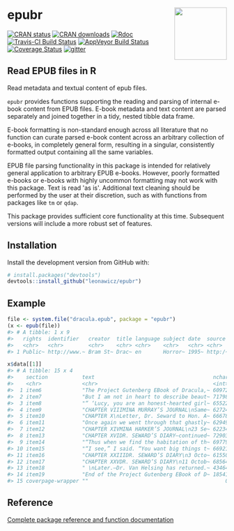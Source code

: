 
<!-- README.md is generated from README.Rmd. Please edit that file -->
epubr <img src="https://github.com/leonawicz/epubr/blob/master/data-raw/epubr.png?raw=true" style="margin-left:10px;margin-bottom:5px;" width="120" align="right">
==================================================================================================================================================================

[![CRAN status](http://www.r-pkg.org/badges/version/epubr)](https://cran.r-project.org/package=epubr) [![CRAN downloads](http://cranlogs.r-pkg.org/badges/grand-total/epubr)](https://cran.r-project.org/package=epubr) [![Rdoc](http://www.rdocumentation.org/badges/version/epubr)](http://www.rdocumentation.org/packages/epubr) [![Travis-CI Build Status](https://travis-ci.org/leonawicz/epubr.svg?branch=master)](https://travis-ci.org/leonawicz/epubr) [![AppVeyor Build Status](https://ci.appveyor.com/api/projects/status/github/leonawicz/epubr?branch=master&svg=true)](https://ci.appveyor.com/project/leonawicz/epubr) [![Coverage Status](https://img.shields.io/codecov/c/github/leonawicz/epubr/master.svg)](https://codecov.io/github/leonawicz/epubr?branch=master) [![gitter](https://img.shields.io/badge/GITTER-join%20chat-green.svg)](https://gitter.im/leonawicz/epubr)

Read EPUB files in R
--------------------

Read metadata and textual content of epub files.

`epubr` provides functions supporting the reading and parsing of internal e-book content from EPUB files. E-book metadata and text content are parsed separately and joined together in a tidy, nested tibble data frame.

E-book formatting is non-standard enough across all literature that no function can curate parsed e-book content across an arbitrary collection of e-books, in completely general form, resulting in a singular, consistently formatted output containing all the same variables.

EPUB file parsing functionality in this package is intended for relatively general application to arbitrary EPUB e-books. However, poorly formatted e-books or e-books with highly uncommon formatting may not work with this package. Text is read 'as is'. Additional text cleaning should be performed by the user at their discretion, such as with functions from packages like `tm` or `qdap`.

This package provides sufficient core functionality at this time. Subsequent versions will include a more robust set of features.

Installation
------------

Install the development version from GitHub with:

``` r
# install.packages("devtools")
devtools::install_github("leonawicz/epubr")
```

Example
-------

``` r
file <- system.file("dracula.epub", package = "epubr")
(x <- epub(file))
#> # A tibble: 1 x 9
#>   rights  identifier   creator  title language subject date  source  data 
#>   <chr>   <chr>        <chr>    <chr> <chr>    <chr>   <chr> <chr>   <lis>
#> 1 Public~ http://www.~ Bram St~ Drac~ en       Horror~ 1995~ http:/~ <tib~

x$data[[1]]
#> # A tibble: 15 x 4
#>    section           text                                      nchar nword
#>    <chr>             <chr>                                     <int> <int>
#>  1 item6             "The Project Gutenberg EBook of Dracula,~ 60972 11252
#>  2 item7             "But I am not in heart to describe beaut~ 71798 13740
#>  3 item8             "“ ‘Lucy, you are an honest-hearted girl~ 65522 12356
#>  4 item9             "CHAPTER VIIIMINA MURRAY’S JOURNAL\nSame~ 62724 12042
#>  5 item10            "CHAPTER X\nLetter, Dr. Seward to Hon. A~ 66678 12599
#>  6 item11            "Once again we went through that ghastly~ 62949 11919
#>  7 item12            "CHAPTER XIVMINA HARKER’S JOURNAL\n23 Se~ 62234 12003
#>  8 item13            "CHAPTER XVIDR. SEWARD’S DIARY—continued~ 72903 13812
#>  9 item14            "“Thus when we find the habitation of th~ 69779 13201
#> 10 item15            "“I see,” I said. “You want big things t~ 66921 12706
#> 11 item16            "CHAPTER XXIIIDR. SEWARD’S DIARY\n3 Octo~ 61550 11818
#> 12 item17            "CHAPTER XXVDR. SEWARD’S DIARY\n11 Octob~ 68564 12989
#> 13 item18            " \nLater.—Dr. Van Helsing has returned.~ 43464  8356
#> 14 item19            "End of the Project Gutenberg EBook of D~ 18541  2669
#> 15 coverpage-wrapper ""                                            0     0
```

Reference
---------

[Complete package reference and function documentation](https://leonawicz.github.io/epubr/)
